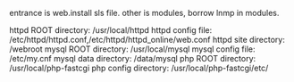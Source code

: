 entrance is web.install sls file.
other is modules, borrow lnmp in modules.

httpd ROOT directory: /usr/local/httpd
httpd config file: /etc/httpd/httpd.conf,/etc/httpd/httpd_online/web.conf
httpd site directory: /webroot
mysql ROOT directory: /usr/local/mysql
mysql config file: /etc/my.cnf
mysql data directory: /data/mysql
php ROOT directory: /usr/local/php-fastcgi
php config directory: /usr/local/php-fastcgi/etc/

